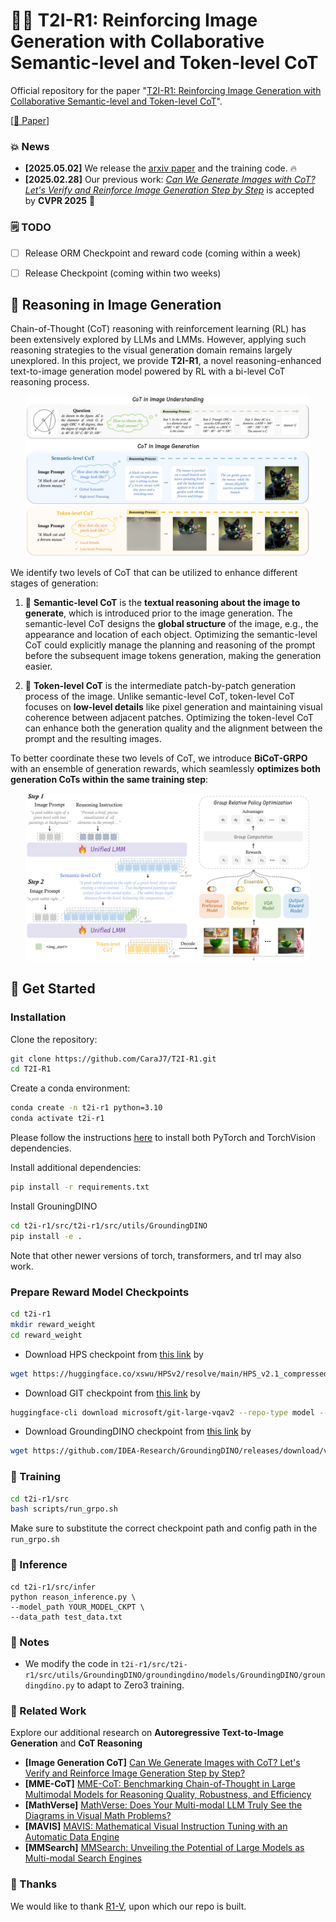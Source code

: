 # 🌟🔥 T2I-R1: Reinforcing Image Generation with Collaborative Semantic-level and Token-level CoT

Official repository for the paper "[T2I-R1: Reinforcing Image Generation with Collaborative Semantic-level and Token-level CoT](https://arxiv.org/pdf/2505.00703)".

[[📖 Paper](https://arxiv.org/pdf/2505.00703)] 

### 💥 News
- **[2025.05.02]** We release the [arxiv paper](https://arxiv.org/pdf/2505.00703) and the training code. 🔥
- **[2025.02.28]** Our previous work: [*Can We Generate Images with CoT? Let's Verify and Reinforce Image Generation Step by Step*](https://arxiv.org/pdf/2501.13926?) is accepted by **CVPR 2025** 🎉

### 🗒️ TODO

- [ ] Release ORM Checkpoint and reward code (coming within a week)

- [ ] Release Checkpoint (coming within two weeks)


## 👀 Reasoning in Image Generation

Chain-of-Thought (CoT) reasoning with reinforcement learning (RL) has been extensively explored by LLMs and LMMs. However, applying such reasoning strategies to the visual generation domain remains largely unexplored.  In this project, we provide **T2I-R1**, a novel reasoning-enhanced text-to-image generation model powered by RL with a bi-level CoT reasoning process.


<p align="center">
    <img src="figs/fig1.png" width="90%"> <br>
</p>

We identify two levels of CoT that can be utilized to enhance different stages of generation:
1. 🧠 **Semantic-level CoT** is the **textual reasoning about the image to generate**, which is introduced prior to the image generation. The semantic-level CoT designs the **global structure** of the image, e.g., the appearance and location of each object.
   Optimizing the semantic-level CoT could explicitly manage the planning and reasoning of the prompt before the subsequent image tokens generation, making the generation easier.
   
3. 🎨 **Token-level CoT** is the intermediate patch-by-patch generation process of the image. Unlike semantic-level CoT, token-level CoT focuses on **low-level details** like pixel generation and maintaining visual coherence between adjacent patches. 
   Optimizing the token-level CoT can enhance both the generation quality and the alignment between the prompt and the resulting images.

To better coordinate these two levels of CoT, we introduce **BiCoT-GRPO** with an ensemble of generation rewards, which seamlessly **optimizes both generation CoTs within the same training step**:

<p align="center">
    <img src="figs/fig2.png" width="90%"> <br>
</p>

## 💪 Get Started
### Installation

Clone the repository:

   ```bash
   git clone https://github.com/CaraJ7/T2I-R1.git
   cd T2I-R1
   ```

Create a conda environment:

   ```bash
   conda create -n t2i-r1 python=3.10
   conda activate t2i-r1
   ```
   Please follow the instructions [here](https://pytorch.org/get-started/locally/) to install both PyTorch and TorchVision dependencies.

   Install additional dependencies:
   ```bash
   pip install -r requirements.txt
   ```
   Install GrouningDINO
   ```bash
   cd t2i-r1/src/t2i-r1/src/utils/GroundingDINO
   pip install -e .
   ```
   Note that other newer versions of torch, transformers, and trl may also work.

### Prepare Reward Model Checkpoints

   ```bash
   cd t2i-r1
   mkdir reward_weight
   cd reward_weight
   ```

   - Download HPS checkpoint from [this link](https://huggingface.co/xswu/HPSv2/resolve/main/HPS_v2.1_compressed.pt) by
   ```bash
   wget https://huggingface.co/xswu/HPSv2/resolve/main/HPS_v2.1_compressed.pt
   ```
   - Download GIT checkpoint from [this link](https://huggingface.co/microsoft/git-large-vqav2) by
   ```bash
   huggingface-cli download microsoft/git-large-vqav2 --repo-type model --local-dir git-large-vqav2
   ```

   - Download GroundingDINO checkpoint from [this link](https://github.com/IDEA-Research/GroundingDINO/releases/download/v0.1.0-alpha/groundingdino_swint_ogc.pth) by
   ```bash
   wget https://github.com/IDEA-Research/GroundingDINO/releases/download/v0.1.0-alpha/groundingdino_swint_ogc.pth
   ```

### 🚀 Training 

```bash
cd t2i-r1/src
bash scripts/run_grpo.sh
```
Make sure to substitute the correct checkpoint path and config path in the `run_grpo.sh`


### 💫 Inference              
```
cd t2i-r1/src/infer
python reason_inference.py \
--model_path YOUR_MODEL_CKPT \
--data_path test_data.txt 
```

### 📒 Notes
+ We modify the code in `t2i-r1/src/t2i-r1/src/utils/GroundingDINO/groundingdino/models/GroundingDINO/groundingdino.py` to adapt to Zero3 training.

### 🧠 Related Work

Explore our additional research on **Autoregressive Text-to-Image Generation** and  **CoT Reasoning** 

- **[Image Generation CoT]** [Can We Generate Images with CoT? Let's Verify and Reinforce Image Generation Step by Step?](https://arxiv.org/pdf/2501.13926)
- **[MME-CoT]** [MME-CoT: Benchmarking Chain-of-Thought in Large Multimodal Models for Reasoning Quality, Robustness, and Efficiency](https://mmecot.github.io)
- **[MathVerse]** [MathVerse: Does Your Multi-modal LLM Truly See the Diagrams in Visual Math Problems?](https://mathverse-cuhk.github.io)
- **[MAVIS]** [MAVIS: Mathematical Visual Instruction Tuning with an Automatic Data Engine](https://arxiv.org/pdf/2407.08739)
- **[MMSearch]** [MMSearch: Unveiling the Potential of Large Models as Multi-modal Search Engines](https://mmsearch.github.io/)

### 🥳 Thanks
We would like to thank [R1-V](https://github.com/Deep-Agent/R1-V), upon which our repo is built.
